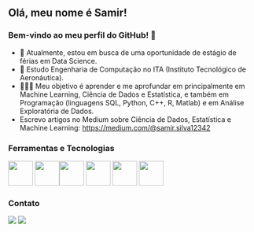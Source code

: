 ## Olá, meu nome é Samir!
### Bem-vindo ao meu perfil do GitHub! 👋

- 🎯 Atualmente, estou em busca de uma oportunidade de estágio de férias em Data Science.
- 🔭 Estudo Engenharia de Computação no ITA (Instituto Tecnológico de Aeronáutica).
- 👨🏽‍💻 Meu objetivo é aprender e me aprofundar em principalmente em Machine Learning, Ciência de Dados e Estatística, e também em Programação (linguagens SQL, Python, C++, R, Matlab) e em Análise Exploratória de Dados.
- Escrevo artigos no Medium sobre Ciência de Dados, Estatística e Machine Learning: https://medium.com/@samir.silva12342

### Ferramentas e Tecnologias

<link rel="stylesheet" href="https://cdn.jsdelivr.net/gh/devicons/devicon@v2.15.1/devicon.min.css">

<img src="https://cdn.jsdelivr.net/gh/devicons/devicon/icons/sqlite/sqlite-original-wordmark.svg" width="50" height="50"/> <img src="https://cdn.jsdelivr.net/gh/devicons/devicon/icons/python/python-original.svg" width="50" height="50"/><img src="https://cdn.jsdelivr.net/gh/devicons/devicon/icons/pandas/pandas-original-wordmark.svg" width="50" height="50"/> <img src="https://cdn.jsdelivr.net/gh/devicons/devicon/icons/tensorflow/tensorflow-original.svg" width="50" height="50"/> <img src="https://cdn.jsdelivr.net/gh/devicons/devicon/icons/cplusplus/cplusplus-original.svg" width="50" height="50"/> <img src="https://cdn.jsdelivr.net/gh/devicons/devicon/icons/matlab/matlab-original.svg" width="50" height="50"/>

<div>

### Contato

<div>
<a href = "mailto:samir.silva12342@gmail.com"><img src="https://img.shields.io/badge/Gmail-D14836?style=for-the-badge&logo=gmail&logoColor=white" target="_blank"></a>
<a href="https://www.linkedin.com/in/samir-nunes-da-silva/" target="_blank"><img src="https://img.shields.io/badge/-LinkedIn-%230077B5?style=for-the-badge&logo=linkedin&logoColor=white" target="_blank"></a>   
</div>

